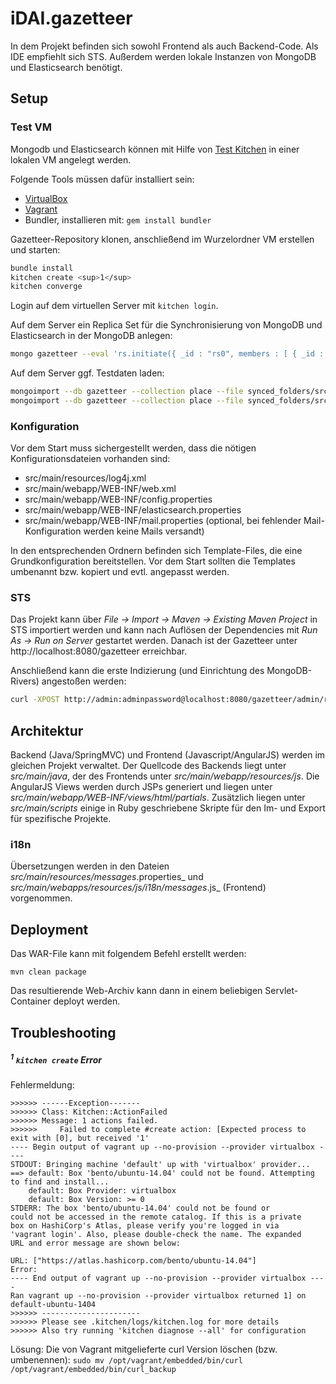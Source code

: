 # iDAI.gazetteer

In dem Projekt befinden sich sowohl Frontend als auch Backend-Code. Als IDE empfiehlt sich STS. Außerdem werden lokale Instanzen von MongoDB und Elasticsearch benötigt.

## Setup

### Test VM

Mongodb und Elasticsearch können mit Hilfe von [Test Kitchen](http://kitchen.ci/) in einer lokalen VM angelegt werden.

Folgende Tools müssen dafür installiert sein:
* [VirtualBox](https://www.virtualbox.org/)
* [Vagrant](http://www.vagrantup.com/)
* Bundler, installieren mit: `gem install bundler`

Gazetteer-Repository klonen, anschließend im Wurzelordner VM erstellen und starten:
```bash
bundle install
kitchen create <sup>1</sup>
kitchen converge
```

Login auf dem virtuellen Server mit `kitchen login`.

Auf dem Server ein Replica Set für die Synchronisierung von MongoDB und Elasticsearch in der MongoDB anlegen:
```bash
mongo gazetteer --eval 'rs.initiate({ _id : "rs0", members : [ { _id : 0, host : "localhost:27017" } ] })'
```

Auf dem Server ggf. Testdaten laden:
```bash
mongoimport --db gazetteer --collection place --file synced_folders/src/test/resources/test_places.jsonl
mongoimport --db gazetteer --collection place --file synced_folders/src/test/resources/test_users.jsonl
```

### Konfiguration

Vor dem Start muss sichergestellt werden, dass die nötigen Konfigurationsdateien vorhanden sind:

* src/main/resources/log4j.xml
* src/main/webapp/WEB-INF/web.xml
* src/main/webapp/WEB-INF/config.properties
* src/main/webapp/WEB-INF/elasticsearch.properties
* src/main/webapp/WEB-INF/mail.properties (optional, bei fehlender Mail-Konfiguration werden keine Mails versandt)

In den entsprechenden Ordnern befinden sich Template-Files, die eine Grundkonfiguration bereitstellen. Vor dem Start sollten die Templates umbenannt bzw. kopiert und evtl. angepasst werden.

### STS

Das Projekt kann über _File -> Import -> Maven -> Existing Maven Project_ in STS importiert werden und kann nach Auflösen der Dependencies mit _Run As -> Run on Server_ gestartet werden. Danach ist der Gazetteer unter http://localhost:8080/gazetteer erreichbar.

Anschließend kann die erste Indizierung (und Einrichtung des MongoDB-Rivers) angestoßen werden:
```bash
curl -XPOST http://admin:adminpassword@localhost:8080/gazetteer/admin/reindex
```


## Architektur

Backend (Java/SpringMVC) und Frontend (Javascript/AngularJS) werden im gleichen Projekt verwaltet. Der Quellcode des Backends liegt unter _src/main/java_, der des Frontends unter _src/main/webapp/resources/js_. Die AngularJS Views werden durch JSPs generiert und liegen unter _src/main/webapp/WEB-INF/views/html/partials_. Zusätzlich liegen unter _src/main/scripts_ einige in Ruby geschriebene Skripte für den Im- und Export für spezifische Projekte.

### i18n

Übersetzungen werden in den Dateien _src/main/resources/messages_<sprache>.properties_  und _src/main/webapps/resources/js/i18n/messages_<sprache>.js_ (Frontend) vorgenommen.

## Deployment

Das WAR-File kann mit folgendem Befehl erstellt werden:

`mvn clean package`

Das resultierende Web-Archiv kann dann in einem beliebigen Servlet-Container deployt werden.

## Troubleshooting

##### <sup>1</sup> `kitchen create` Error

Fehlermeldung:

```
>>>>>> ------Exception-------
>>>>>> Class: Kitchen::ActionFailed
>>>>>> Message: 1 actions failed.
>>>>>>     Failed to complete #create action: [Expected process to exit with [0], but received '1'
---- Begin output of vagrant up --no-provision --provider virtualbox ----
STDOUT: Bringing machine 'default' up with 'virtualbox' provider...
==> default: Box 'bento/ubuntu-14.04' could not be found. Attempting to find and install...
    default: Box Provider: virtualbox
    default: Box Version: >= 0
STDERR: The box 'bento/ubuntu-14.04' could not be found or
could not be accessed in the remote catalog. If this is a private
box on HashiCorp's Atlas, please verify you're logged in via
'vagrant login'. Also, please double-check the name. The expanded
URL and error message are shown below:

URL: ["https://atlas.hashicorp.com/bento/ubuntu-14.04"]
Error:
---- End output of vagrant up --no-provision --provider virtualbox ----
Ran vagrant up --no-provision --provider virtualbox returned 1] on default-ubuntu-1404
>>>>>> ----------------------
>>>>>> Please see .kitchen/logs/kitchen.log for more details
>>>>>> Also try running 'kitchen diagnose --all' for configuration
```

Lösung: Die von Vagrant mitgelieferte curl Version löschen (bzw. umbenennen): `sudo mv /opt/vagrant/embedded/bin/curl /opt/vagrant/embedded/bin/curl_backup`
